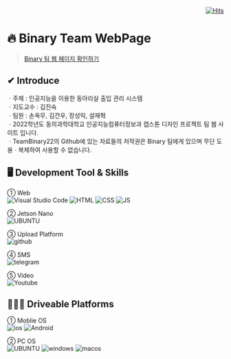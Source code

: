 <div align=right>
  
[![Hits](https://hits.seeyoufarm.com/api/count/incr/badge.svg?url=https%3A%2F%2Fteambinary22.github.io&count_bg=%2379C83D&title_bg=%23555555&icon=&icon_color=%23E7E7E7&title=hits&edge_flat=false)](https://hits.seeyoufarm.com)
</div>

# 🔥 Binary Team WebPage <br>
>[Binary 팀 웹 페이지 확인하기](TeamBinary22.github.io)

## ✔ Introduce
ㆍ주제 : 인공지능을 이용한 동아리실 출입 관리 시스템 <br>
ㆍ지도교수 : 김진숙 <br>
ㆍ팀원 : 손옥무, 김건우, 장성익, 설재혁 <br>
ㆍ2022학년도 동의과학대학교 인공지능컴퓨터정보과 캡스톤 디자인 프로젝트 팀 웹 사이트 입니다. <br>
ㆍTeamBinary22의 Github에 있는 자료들의 저작권은 Binary 팀에게 있으며 무단 도용ㆍ복제하여 사용할 수 없습니다.

## 🖥 Development Tool & Skills
① Web <br>
![Visual Studio Code](https://img.shields.io/badge/Visual%20Studio%20Code-0078d7.svg?style=for-the-badge&logo=visual-studio-code&logoColor=white)
![HTML](https://img.shields.io/badge/HTML5-E34F26?style=for-the-badge&logo=html5&logoColor=white)
![CSS](https://img.shields.io/badge/CSS3-1572B6?style=for-the-badge&logo=css3&logoColor=white)
![JS](https://img.shields.io/badge/JavaScript-323330?style=for-the-badge&logo=javascript&logoColor=F7DF1E)

② Jetson Nano <br>
![UBUNTU](https://img.shields.io/badge/Ubuntu-E95420?style=for-the-badge&logo=ubuntu&logoColor=white)

③ Upload Platform <br>
![github](https://img.shields.io/badge/GitHub-100000?style=for-the-badge&logo=github&logoColor=white)

④ SMS <br>
![telegram](https://img.shields.io/badge/Telegram-2CA5E0?style=for-the-badge&logo=telegram&logoColor=white)

⑤ Video <br>
![Youtube](https://img.shields.io/badge/YouTube-FF0000?style=for-the-badge&logo=youtube&logoColor=white)



## 👩🏻‍💻 Driveable Platforms
① Moblie OS <br>
![ios](https://img.shields.io/badge/iOS-000000?style=for-the-badge&logo=ios&logoColor=white)
![Android](https://img.shields.io/badge/Android-3DDC84?style=for-the-badge&logo=android&logoColor=white)

② PC OS <br>
![UBUNTU](https://img.shields.io/badge/Ubuntu-E95420?style=for-the-badge&logo=ubuntu&logoColor=white)
![windows](https://img.shields.io/badge/Windows-0078D6?style=for-the-badge&logo=windows&logoColor=white)
![macos](https://img.shields.io/badge/mac%20os-000000?style=for-the-badge&logo=apple&logoColor=white)

